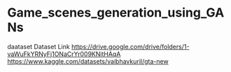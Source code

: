 # Game_scenes_generation_using_GANs


daataset
Dataset Link 
https://drive.google.com/drive/folders/1-vaWuFkYRNyFj1ONaCrYr009KNitHAqA
https://www.kaggle.com/datasets/vaibhavkuril/gta-new
